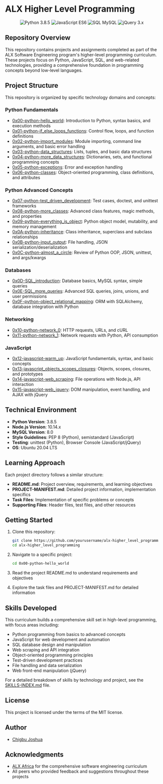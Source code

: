 # ALX Higher Level Programming

<p align="center">
  <img src="https://img.shields.io/badge/Python-3.8.5-blue.svg" alt="Python 3.8.5">
  <img src="https://img.shields.io/badge/JavaScript-ES6-yellow.svg" alt="JavaScript ES6">
  <img src="https://img.shields.io/badge/SQL-MySQL-orange.svg" alt="SQL MySQL">
  <img src="https://img.shields.io/badge/jQuery-3.x-purple.svg" alt="jQuery 3.x">
</p>

## Repository Overview

This repository contains projects and assignments completed as part of the ALX Software Engineering program's higher-level programming curriculum. These projects focus on Python, JavaScript, SQL, and web-related technologies, providing a comprehensive foundation in programming concepts beyond low-level languages.

## Project Structure

This repository is organized by specific technology domains and concepts:

### Python Fundamentals
- [0x00-python-hello_world](./0x00-python-hello_world): Introduction to Python, syntax basics, and execution methods
- [0x01-python-if_else_loops_functions](./0x01-python-if_else_loops_functions): Control flow, loops, and function definitions
- [0x02-python-import_modules](./0x02-python-import_modules): Module importing, command line arguments, and basic error handling
- [0x03-python-data_structures](./0x03-python-data_structures): Lists, tuples, and basic data structures
- [0x04-python-more_data_structures](./0x04-python-more_data_structures): Dictionaries, sets, and functional programming concepts
- [0x05-python-exceptions](./0x05-python-exceptions): Error and exception handling
- [0x06-python-classes](./0x06-python-classes): Object-oriented programming, class definitions, and attributes

### Python Advanced Concepts
- [0x07-python-test_driven_development](./0x07-python-test_driven_development): Test cases, doctest, and unittest frameworks
- [0x08-python-more_classes](./0x08-python-more_classes): Advanced class features, magic methods, and properties
- [0x09-python-everything_is_object](./0x09-python-everything_is_object): Python object model, mutability, and memory management
- [0x0A-python-inheritance](./0x0A-python-inheritance): Class inheritance, superclass and subclass relationships
- [0x0B-python-input_output](./0x0B-python-input_output): File handling, JSON serialization/deserialization
- [0x0C-python-almost_a_circle](./0x0C-python-almost_a_circle): Review of Python OOP, JSON, unittest, and args/kwargs

### Databases
- [0x0D-SQL_introduction](./0x0D-SQL_introduction): Database basics, MySQL syntax, simple queries
- [0x0E-SQL_more_queries](./0x0E-SQL_more_queries): Advanced SQL queries, joins, unions, and user permissions
- [0x0F-python-object_relational_mapping](./0x0F-python-object_relational_mapping): ORM with SQLAlchemy, database integration with Python

### Networking
- [0x10-python-network_0](./0x10-python-network_0): HTTP requests, URLs, and cURL
- [0x11-python-network_1](./0x11-python-network_1): Network requests with Python, API consumption

### JavaScript
- [0x12-javascript-warm_up](./0x12-javascript-warm_up): JavaScript fundamentals, syntax, and basic concepts
- [0x13-javascript_objects_scopes_closures](./0x13-javascript_objects_scopes_closures): Objects, scopes, closures, and prototypes
- [0x14-javascript-web_scraping](./0x14-javascript-web_scraping): File operations with Node.js, API interaction
- [0x15-javascript-web_jquery](./0x15-javascript-web_jquery): DOM manipulation, event handling, and AJAX with jQuery

## Technical Environment

- **Python Version**: 3.8.5
- **Node.js Version**: 10.14.x
- **MySQL Version**: 8.0
- **Style Guidelines**: PEP 8 (Python), semistandard (JavaScript)
- **Testing**: unittest (Python), Browser Console (JavaScript/jQuery)
- **OS**: Ubuntu 20.04 LTS

## Learning Approach

Each project directory follows a similar structure:
- **README.md**: Project overview, requirements, and learning objectives
- **PROJECT-MANIFEST.md**: Detailed project information, implementation specifics
- **Task Files**: Implementation of specific problems or concepts
- **Supporting Files**: Header files, test files, and other resources

## Getting Started

1. Clone this repository:
   ```bash
   git clone https://github.com/yourusername/alx-higher_level_programming.git
   cd alx-higher_level_programming
   ```

2. Navigate to a specific project:
   ```bash
   cd 0x00-python-hello_world
   ```

3. Read the project README.md to understand requirements and objectives

4. Explore the task files and PROJECT-MANIFEST.md for detailed information

## Skills Developed

This curriculum builds a comprehensive skill set in high-level programming, with focus areas including:

- Python programming from basics to advanced concepts
- JavaScript for web development and automation
- SQL database design and manipulation
- Web scraping and API integration
- Object-oriented programming principles
- Test-driven development practices
- File handling and data serialization
- Web front-end manipulation (jQuery)

For a detailed breakdown of skills by technology and project, see the [SKILLS-INDEX.md](./SKILLS-INDEX.md) file.

## License

This project is licensed under the terms of the MIT license.

## Author

- [Chigbu Joshua](https://github.com/yungryce)

## Acknowledgments

- [ALX Africa](https://www.alxafrica.com/) for the comprehensive software engineering curriculum
- All peers who provided feedback and suggestions throughout these projects
